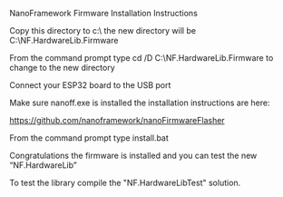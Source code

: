 NanoFramework Firmware Installation Instructions

Copy this directory to c:\ the new directory will be C:\NF.HardwareLib.Firmware

From the command prompt type cd /D C:\NF.HardwareLib.Firmware to change to the new directory

Connect your ESP32 board to the USB port 

Make sure nanoff.exe is installed the installation instructions are here:

https://github.com/nanoframework/nanoFirmwareFlasher

From the command prompt type install.bat

Congratulations the firmware is installed and you can test the new  “NF.HardwareLib” 

To test the library compile the "NF.HardwareLibTest" solution.

